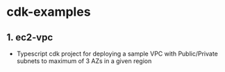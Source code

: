 # cdk-examples
## 1. ec2-vpc 
 * Typescript cdk project for deploying a sample VPC with Public/Private subnets to maximum of 3 AZs in a given region
